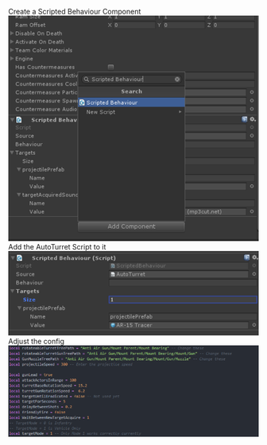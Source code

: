 Create a Scripted Behaviour Component
![]( Screenshot_171.png)
Add the AutoTurret Script to it
![](Screenshot_170.png)
Adjust the config
![]( Screenshot_172.png)



